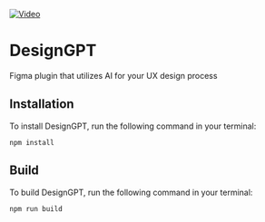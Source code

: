 [![Video](https://img.youtube.com/vi/nNwet493M_w/hqdefault.jpg)](https://www.youtube.com/watch?v=nNwet493M_w)

# DesignGPT
Figma plugin that utilizes AI for your UX design process

## Installation

To install DesignGPT, run the following command in your terminal:

`npm install`


## Build

To build DesignGPT, run the following command in your terminal:

`npm run build`
